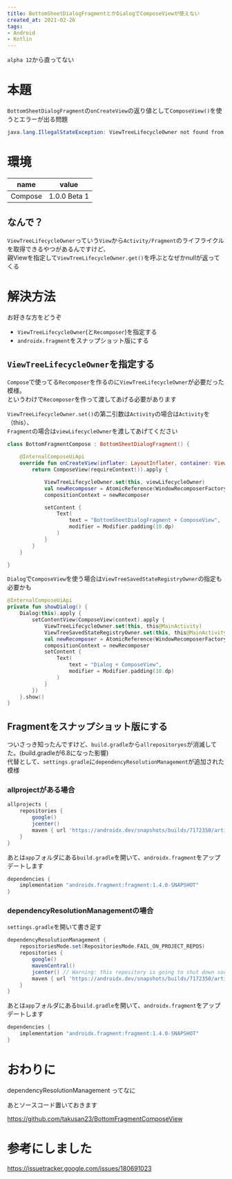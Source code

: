 ```yaml
---
title: BottomSheetDialogFragmentとかDialogでComposeViewが使えない
created_at: 2021-02-26
tags:
- Android
- Kotlin
---
```


`alpha 12`から直ってない

# 本題
`BottomSheetDialogFragment`の`onCreateView`の返り値として`ComposeView()`を使うとエラーが出る問題

```java
java.lang.IllegalStateException: ViewTreeLifecycleOwner not found from DecorView@b98b3fc[MainActivity]
```

# 環境

| name    | value        |
|---------|--------------|
| Compose | 1.0.0 Beta 1 |

## なんで？
`ViewTreeLifecycleOwner`っていう`View`から`Activity/Fragment`のライフライクルを取得できるやつがあるんですけど、  
親Viewを指定して`ViewTreeLifecycleOwner.get()`を呼ぶとなぜかnullが返ってくる

# 解決方法
お好きな方をどうぞ
- `ViewTreeLifecycleOwner`(と`Recomposer`)を指定する
- `androidx.fragment`をスナップショット版にする

## `ViewTreeLifecycleOwner`を指定する

`Compose`で使ってる`Recomposer`を作るのに`ViewTreeLifecycleOwner`が必要だった模様。  
というわけで`Recomposer`を作って渡してあげる必要があります

`ViewTreeLifecycleOwner.set()`の第二引数は`Activity`の場合は`Activity`を（this）、  
`Fragment`の場合は`viewLifecycleOwner`を渡してあげてください

```kotlin
class BottomFragmentCompose : BottomSheetDialogFragment() {

    @InternalComposeUiApi
    override fun onCreateView(inflater: LayoutInflater, container: ViewGroup?, savedInstanceState: Bundle?): View? {
        return ComposeView(requireContext()).apply {

            ViewTreeLifecycleOwner.set(this, viewLifecycleOwner)
            val newRecomposer = AtomicReference(WindowRecomposerFactory.LifecycleAware).get().createRecomposer(rootView)
            compositionContext = newRecomposer

            setContent {
                Text(
                    text = "BottomSheetDialogFragment + ComposeView",
                    modifier = Modifier.padding(10.dp)
                )
            }
        }
    }

}
```

`Dialog`で`ComposeView`を使う場合は`ViewTreeSavedStateRegistryOwner`の指定も必要かも

```kotlin
@InternalComposeUiApi
private fun showDialog() {
    Dialog(this).apply {
        setContentView(ComposeView(context).apply {
            ViewTreeLifecycleOwner.set(this, this@MainActivity)
            ViewTreeSavedStateRegistryOwner.set(this, this@MainActivity)
            val newRecomposer = AtomicReference(WindowRecomposerFactory.LifecycleAware).get().createRecomposer(this)
            compositionContext = newRecomposer
            setContent {
                Text(
                    text = "Dialog + ComposeView",
                    modifier = Modifier.padding(10.dp)
                )
            }
        })
    }.show()
}
```

## Fragmentをスナップショット版にする
ついさっき知ったんですけど、`build.gradle`から`allrepositoryes`が消滅してた。(build.gradleが6.8になった影響)  
代替として、`settings.gradle`に`dependencyResolutionManagement`が追加された模様  


### allprojectがある場合

```gradle
allprojects {
    repositories {
        google()
        jcenter()
        maven { url 'https://androidx.dev/snapshots/builds/7172350/artifacts/repository' } // これを書き足す
    }
}
```

あとは`app`フォルダにある`build.gradle`を開いて、`androidx.fragment`をアップデートします

```gradle
dependencies {
    implementation "androidx.fragment:fragment:1.4.0-SNAPSHOT"
}
```

### dependencyResolutionManagementの場合
`settings.gradle`を開いて書き足す

```gradle
dependencyResolutionManagement {
    repositoriesMode.set(RepositoriesMode.FAIL_ON_PROJECT_REPOS)
    repositories {
        google()
        mavenCentral()
        jcenter() // Warning: this repository is going to shut down soon
        maven { url 'https://androidx.dev/snapshots/builds/7172350/artifacts/repository' }
    }
}
```

あとは`app`フォルダにある`build.gradle`を開いて、`androidx.fragment`をアップデートします

```gradle
dependencies {
    implementation "androidx.fragment:fragment:1.4.0-SNAPSHOT"
}
```

# おわりに
dependencyResolutionManagement ってなに  

あとソースコード置いておきます  

https://github.com/takusan23/BottomFragmentComposeView

# 参考にしました
https://issuetracker.google.com/issues/180691023